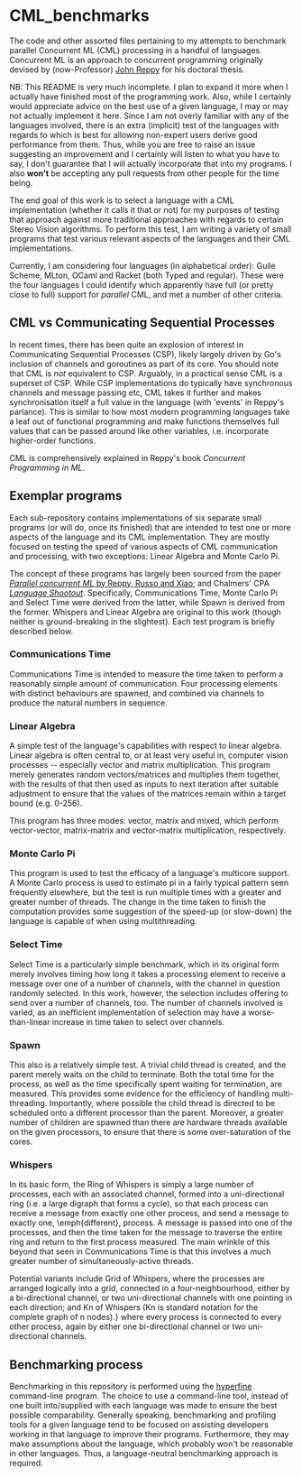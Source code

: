# CML_benchmarks
The code and other assorted files pertaining to my attempts to benchmark parallel Concurrent ML (CML) processing in a handful of languages.  Concurrent ML is an approach to concurrent programming originally devised by (now-Professor) [John Reppy](https://www.cs.uchicago.edu/people/profile/john-h-reppy/) for his doctoral thesis.

NB:  This README is very much incomplete.  I plan to expand it more when I actually have finished most of the programming work.  Also, while I certainly would appreciate advice on the best use of a given language, I may or may not actually implement it here.  Since I am not overly familiar with any of the languages involved, there is an extra (implicit) test of the languages with regards to which is best for allowing non-expert users derive good performance from them.  Thus, while you are free to raise an issue suggesting an improvement and I certainly will listen to what you have to say, I don't guarantee that I will actually incorporate that into my programs.  I also **won't** be accepting any pull requests from other people for the time being.

The end goal of this work is to select a language with a CML implementation (whether it calls it that or not) for my purposes of testing that approach against more traditional approaches with regards to certain Stereo Vision algorithms.  To perform this test, I am writing a variety of small programs that test various relevant aspects of the languages and their CML implementations.

Currently, I am considering four languages (in alphabetical order):  Guile Scheme, MLton, OCaml and Racket (both Typed and regular).  These were the four languages I could identify which apparently have full (or pretty close to full) support for *parallel* CML, and met a number of other criteria.

## CML vs Communicating Sequential Processes
In recent times, there has been quite an explosion of interest in Communicating Sequential Processes (CSP), likely largely driven by Go's inclusion of channels and goroutines as part of its core.  You should note that CML is *not* equivalent to CSP.  Arguably, in a practical sense CML is a superset of CSP.  While CSP implementations do typically have synchronous channels and message passing etc, CML takes it further and makes synchronisation itself a full value in the language (with 'events' in Reppy's parlance).  This is similar to how most modern programming languages take a leaf out of functional programming and make functions themselves full values that can be passed around like other variables, i.e. incorporate higher-order functions.

CML is comprehensively explained in Reppy's book *Concurrent Programming in ML*.

## Exemplar programs
Each sub-repository contains implementations of six separate small programs (or will do, once its finished) that are intended to test one or more aspects of the language and its CML implementation.  They are mostly focused on testing the speed of various aspects of CML communication and processing, with two exceptions:  Linear Algebra and Monte Carlo Pi.

The concept of these programs has largely been sourced from the paper [*Parallel concurrent ML* by Reppy, Russo and Xiao](https://doi.org/10.1145/1596550.1596588); and Chalmers' CPA [*Language Shootout*](https://github.com/kevin-chalmers/cpa-lang-shootout).  Specifically, Communications Time, Monte Carlo Pi and Select Time were derived from the latter, while Spawn is derived from the former.  Whispers and Linear Algebra are original to this work (though neither is ground-breaking in the slightest).  Each test program is briefly described below.

### Communications Time
Communications Time is intended to measure the time taken to perform a reasonably simple amount of communication.  Four processing elements with distinct behaviours are spawned, and combined via channels to produce the natural numbers in sequence.

### Linear Algebra
A simple test of the language's capabilities with respect to linear algebra.  Linear algebra is often central to, or at least very useful in, computer vision processes -- especially vector and matrix multiplication.  This program merely generates random vectors/matrices and multiplies them together, with the results of that then used as inputs to next iteration after suitable adjustment to ensure that the values of the matrices remain within a target bound (e.g. 0-256).

This program has three modes:  vector, matrix and mixed, which perform vector-vector, matrix-matrix and vector-matrix multiplication, respectively.

### Monte Carlo Pi
This program is used to test the efficacy of a language's multicore support.  A Monte Carlo process is used to estimate pi in a fairly typical pattern seen frequently elsewhere, but the test is run multiple times with a greater and greater number of threads.  The change in the time taken to finish the computation provides some suggestion of the speed-up (or slow-down) the language is capable of when using multithreading.

### Select Time
Select Time is a particularly simple benchmark, which in its original form merely involves timing how long it takes a processing element to receive a message over one of a number of channels, with the channel in question randomly selected.  In this work, however, the selection includes offering to send over a number of channels, too.  The number of channels involved is varied, as an inefficient implementation of selection may have a worse-than-linear increase in time taken to select over channels.

### Spawn
This also is a relatively simple test.  A trivial child thread is created, and the parent merely waits on the child to terminate.  Both the total time for the process, as well as the time specifically spent waiting for termination, are measured.  This provides some evidence for the efficiency of handling multi-threading.  Importantly, where possible the child thread is directed to be scheduled onto a different processor than the parent.  Moreover, a greater number of children are spawned than there are hardware threads available on the given processors, to ensure that there is some over-saturation of the cores.

### Whispers
In its basic form, the Ring of Whispers is simply a large number of processes, each with an associated channel, formed into a uni-directional ring (i.e. a large digraph that forms a cycle), so that each process can receive a message from exactly one other process, and send a message to exactly one, \emph{different}, process.  A message is passed into one of the processes, and then the time taken for the message to traverse the entire ring and return to the first process measured.  The main wrinkle of this beyond that seen in Communications Time is that this involves a much greater number of simultaneously-active threads.

Potential variants include Grid of Whispers, where the processes are arranged logically into a grid, connected in a four-neighbourhood, either by a bi-directional channel, or two uni-directional channels with one pointing in each direction;  and Kn of Whispers (Kn is standard notation for the complete graph of n nodes).} where every process is connected to every other process, again by either one bi-directional channel or two uni-directional channels.

## Benchmarking process
Benchmarking in this repository is performed using the [hyperfine](https://github.com/sharkdp/hyperfine) command-line program.  The choice to use a command-line tool, instead of one built into/supplied with each language was made to ensure the best possible comparability.  Generally speaking, benchmarking and profiling tools for a given language tend to be focused on assisting developers working in that language to improve their programs.  Furthermore, they may make assumptions about the language, which probably won't be reasonable in other languages.  Thus, a language-neutral benchmarking approach is required.
